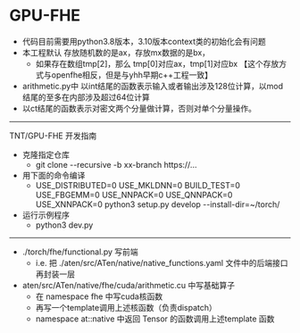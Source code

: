 # GPU-FHE

- 代码目前需要用python3.8版本，3.10版本context类的初始化会有问题
- 本工程默认 存放随机数的是ax，存放mx数据的是bx，
    - 如果存在数组tmp[2]，那么 tmp[0]对应ax，tmp[1]对应bx 【这个存放方式与openfhe相反，但是与yhh早期c++工程一致】
- arithmetic.py中 以int结尾的函数表示输入或者输出涉及128位计算，以mod结尾的至多在内部涉及超过64位计算
- 以ct结尾的函数表示对密文两个分量做计算，否则对单个分量操作。

---
TNT/GPU-FHE 开发指南

- 克隆指定仓库
  - git clone --recursive -b xx-branch https://...
- 用下面的命令编译
  - USE_DISTRIBUTED=0 USE_MKLDNN=0 BUILD_TEST=0 USE_FBGEMM=0 USE_NNPACK=0 USE_QNNPACK=0 USE_XNNPACK=0 python3 setup.py
    develop --install-dir=~/torch/
- 运行示例程序
  - python3 dev.py

---

- ./torch/fhe/functional.py 写前端
  - i.e. 把 ./aten/src/ATen/native/native_functions.yaml 文件中的后端接口再封装一层
- aten/src/ATen/native/fhe/cuda/arithmetic.cu 中写基础算子
  - 在 namespace fhe 中写cuda核函数
  - 再写一个template调用上述核函数（负责dispatch）
  - namespace at::native 中返回 Tensor 的函数调用上述template 函数